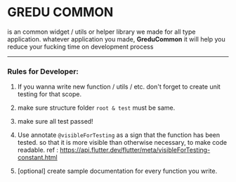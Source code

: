 # GREDU COMMON
is an common widget / utils or helper library we made for all type application. whatever application you made, **GreduCommon** it will help you reduce your fucking time on development process

---

### Rules for Developer:

1. If you wanna write new function / utils / etc. don't forget to create unit testing for that scope.

2. make sure structure folder `root & test` must be same.

3. make sure all test passed!

4. Use annotate `@visibleForTesting` as a sign that the function has been tested. 
   so that it is more visible than otherwise necessary, to make code readable. ref : https://api.flutter.dev/flutter/meta/visibleForTesting-constant.html

5. [optional] create sample documentation for every function you write.
